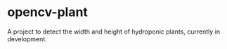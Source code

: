 # opencv-plant
A project to detect the width and height of hydroponic plants, currently in development.